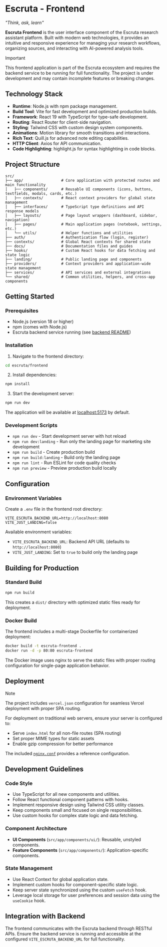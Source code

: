 # Escruta - Frontend

_"Think, ask, learn"_

**Escruta Frontend** is the user interface component of the Escruta research assistant platform. Built with modern web technologies, it provides an intuitive and responsive experience for managing your research workflows, organizing sources, and interacting with AI-powered analysis tools.

> [!IMPORTANT]
> This frontend application is part of the Escruta ecosystem and requires the backend service to be running for full functionality. The project is under development and may contain incomplete features or breaking changes.

## Technology Stack

- **Runtime**: Node.js with npm package management.
- **Build Tool**: Vite for fast development and optimized production builds.
- **Framework**: React 19 with TypeScript for type-safe development.
- **Routing**: React Router for client-side navigation.
- **Styling**: Tailwind CSS with custom design system components.
- **Animations**: Motion library for smooth transitions and interactions.
- **Rich Text**: Quill.js for advanced note editing capabilities.
- **HTTP Client**: Axios for API communication.
- **Code Highlighting**: highlight.js for syntax highlighting in code blocks.

## Project Structure

```
src/
├── app/                 # Core application with protected routes and main functionality
│   ├── components/      # Reusable UI components (icons, buttons, textfields, modals, cards, etc.)
│   ├── contexts/        # React context providers for global state management
│   ├── interfaces/      # TypeScript type definitions and API response models
│   ├── layouts/         # Page layout wrappers (dashboard, sidebar, navigation)
│   ├── pages/           # Main application pages (notebook, settings, etc.)
│   └── utils/           # Helper functions and utilities
├── auth/                # Authentication flow (login, register)
├── contexts/            # Global React contexts for shared state
├── docs/                # Documentation files and guides
├── hooks/               # Custom React hooks for data fetching and state logic
├── landing/             # Public landing page and components
├── providers/           # Context providers and application-wide state management
├── services/            # API services and external integrations
└── shared/              # Common utilities, helpers, and cross-app components
```

## Getting Started

### Prerequisites

- Node.js (version 18 or higher)
- npm (comes with Node.js)
- Escruta backend service running (see [backend README](../backend/README.md))

### Installation

1. Navigate to the frontend directory:

```bash
cd escruta/frontend
```

2. Install dependencies:

```bash
npm install
```

3. Start the development server:

```bash
npm run dev
```

The application will be available at [localhost:5173](http://localhost:5173/) by default.

### Development Scripts

- `npm run dev` - Start development server with hot reload
- `npm run dev:landing` - Run only the landing page for marketing site development
- `npm run build` - Create production build
- `npm run build:landing` - Build only the landing page
- `npm run lint` - Run ESLint for code quality checks
- `npm run preview` - Preview production build locally

## Configuration

### Environment Variables

Create a `.env` file in the frontend root directory:

```env
VITE_ESCRUTA_BACKEND_URL=http://localhost:8080
VITE_JUST_LANDING=false
```

Available environment variables:

- `VITE_ESCRUTA_BACKEND_URL`: Backend API URL (defaults to `http://localhost:8080`)
- `VITE_JUST_LANDING`: Set to `true` to build only the landing page

## Building for Production

### Standard Build

```bash
npm run build
```

This creates a `dist/` directory with optimized static files ready for deployment.

### Docker Build

The frontend includes a multi-stage Dockerfile for containerized deployment:

```bash
docker build -t escruta-frontend .
docker run -d -p 80:80 escruta-frontend
```

The Docker image uses nginx to serve the static files with proper routing configuration for single-page application behavior.

## Deployment

> [!NOTE]
> The project includes `vercel.json` configuration for seamless Vercel deployment with proper SPA routing.

For deployment on traditional web servers, ensure your server is configured to:

- Serve `index.html` for all non-file routes (SPA routing)
- Set proper MIME types for static assets
- Enable gzip compression for better performance

The included [`nginx.conf`](./nginx.conf) provides a reference configuration.

## Development Guidelines

### Code Style

- Use TypeScript for all new components and utilities.
- Follow React functional component patterns with hooks.
- Implement responsive design using Tailwind CSS utility classes.
- Keep components small and focused on single responsibilities.
- Use custom hooks for complex state logic and data fetching.

### Component Architecture

- **UI Components** (`src/app/components/ui/`): Reusable, unstyled components.
- **Feature Components** (`src/app/components/`): Application-specific components.

### State Management

- Use React Context for global application state.
- Implement custom hooks for component-specific state logic.
- Keep server state synchronized using the custom `useFetch` hook.
- Leverage local storage for user preferences and session data using the `useCookie` hook.

## Integration with Backend

The frontend communicates with the Escruta backend through RESTful APIs. Ensure the backend service is running and accessible at the configured `VITE_ESCRUTA_BACKEND_URL` for full functionality.
